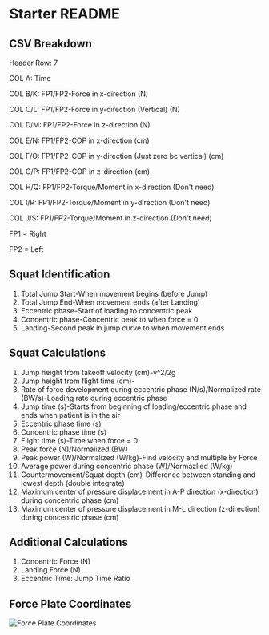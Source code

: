 # Starter README 

## CSV Breakdown

Header Row: 7

COL A: Time

COL B/K: FP1/FP2-Force in x-direction (N)

COL C/L: FP1/FP2-Force in y-direction (Vertical) (N)

COL D/M: FP1/FP2-Force in z-direction (N)

COL E/N: FP1/FP2-COP in x-direction (cm)

COL F/O: FP1/FP2-COP in y-direction (Just zero bc vertical) (cm)

COL G/P: FP1/FP2-COP in z-direction (cm)

COL H/Q: FP1/FP2-Torque/Moment in x-direction (Don't need)

COL I/R: FP1/FP2-Torque/Moment in y-direction (Don't need)

COL J/S: FP1/FP2-Torque/Moment in z-direction (Don't need)

FP1 = Right

FP2 = Left

## Squat Identification
1. Total Jump Start-When movement begins (before Jump)
2. Total Jump End-When movement ends (after Landing)
3. Eccentric phase-Start of loading to concentric peak
4. Concentric phase-Concentric peak to when force = 0
6. Landing-Second peak in jump curve to when movement ends

## Squat Calculations

1. Jump height from takeoff velocity (cm)-v^2/2g
2. Jump height from flight time (cm)-
3. Rate of force development during eccentric phase (N/s)/Normalized rate (BW/s)-Loading rate during eccentric phase
4. Jump time (s)-Starts from beginning of loading/eccentric phase and ends when patient is in the air
5. Eccentric phase time (s)
6. Concentric phase time (s)
7. Flight time (s)-Time when force = 0
8. Peak force (N)/Normalized (BW)
9. Peak power (W)/Normalized (W/kg)-Find velocity and multiple by Force 
10. Average power during concentric phase (W)/Normazlied (W/kg)
11. Countermovement/Squat depth (cm)-Difference between standing and lowest depth (double integrate)
12. Maximum center of pressure displacement in A-P direction (x-direction) during concentric phase (cm)
13. Maximum center of pressure displacement in M-L direction (z-direction) during concentric phase (cm)

## Additional Calculations 

1. Concentric Force (N)
2. Landing Force (N)
3. Eccentric Time: Jump Time Ratio

## Force Plate Coordinates

![Force Plate Coordinates](/pwd/FP-coordinates.png "Force Plate Coordinates")

